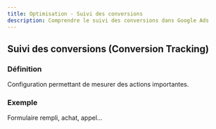 ```yaml
---
title: Optimisation - Suivi des conversions
description: Comprendre le suivi des conversions dans Google Ads
---
```


## Suivi des conversions (Conversion Tracking)

### Définition
Configuration permettant de mesurer des actions importantes.

### Exemple
Formulaire rempli, achat, appel…